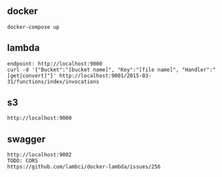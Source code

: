 ## docker
```
docker-compose up
```

## lambda
```
endpoint: http://localhost:9000
curl -d '{"Bucket":"[bucket name]", "Key":"[file name]", "Handler":"[get|convert]"}' http://localhost:9001/2015-03-31/functions/index/invocations
```

## s3
```
http://localhost:9000
```

## swagger
```
http://localhost:9002
TODO: CORS
https://github.com/lambci/docker-lambda/issues/256
```
